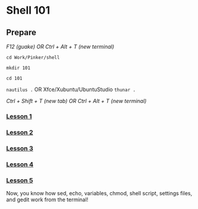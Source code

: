 # Shell 101

## Prepare

*F12 (guake) OR Ctrl + Alt + T (new terminal)*

`cd Work/Pinker/shell`

`mkdir 101`

`cd 101`

`nautilus .` OR Xfce/Xubuntu/UbuntuStudio `thunar .`

*Ctrl + Shift + T (new tab) OR Ctrl + Alt + T (new terminal)*

### [Lesson 1](https://github.com/inkVerb/pinker/blob/master/101-shell/Lesson-01.md)

### [Lesson 2](https://github.com/inkVerb/pinker/blob/master/101-shell/Lesson-02.md)

### [Lesson 3](https://github.com/inkVerb/pinker/blob/master/101-shell/Lesson-03.md)

### [Lesson 4](https://github.com/inkVerb/pinker/blob/master/101-shell/Lesson-04.md)

### [Lesson 5](https://github.com/inkVerb/pinker/blob/master/101-shell/Lesson-05.md)

Now, you know how sed, echo, variables, chmod, shell script, settings files, and gedit work from the terminal!
